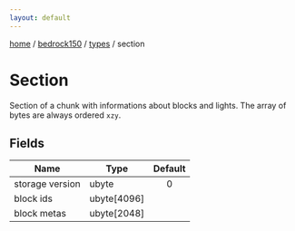```yaml
---
layout: default
---
```


[home](/)  /  [bedrock150](/protocol/bedrock150)  /  [types](/protocol/bedrock150/types)  /  section

# Section

Section of a chunk with informations about blocks and lights. The array of bytes are always ordered `xzy`.

## Fields

Name | Type | Default
---|---|:---:
storage version | ubyte | 0
block ids | ubyte[4096] | 
block metas | ubyte[2048] | 

